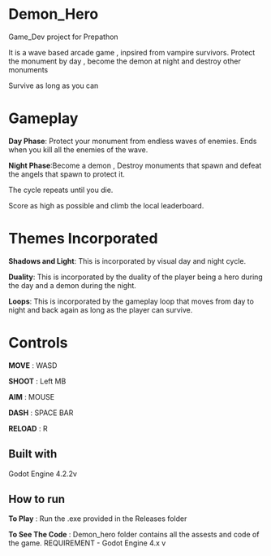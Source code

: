 # Demon_Hero
Game_Dev project for Prepathon

It is a wave based arcade game , inpsired from vampire survivors.
Protect the monument by day , become the demon at night and destroy other monuments

Survive as long as you can

# Gameplay

**Day Phase**: Protect your monument from endless waves of enemies. Ends when you kill all the enemies of the wave.

**Night Phase**:Become a demon , Destroy monuments that spawn and defeat the angels that spawn to protect it.

The cycle repeats until you die.

Score as high as possible and climb the local leaderboard.

# Themes Incorporated

**Shadows and Light**: This is incorporated by visual day and night cycle.

**Duality**: This is incorporated by the duality of the player being a hero during the day and a demon during the night.

**Loops**: This is incorporated by the gameplay loop that moves from day to night and back again as long as the player can survive.


# Controls

**MOVE** : WASD

**SHOOT** : Left MB

**AIM** : MOUSE

**DASH** : SPACE BAR

**RELOAD** : R

## Built with
Godot Engine 4.2.2v

## How to run

**To Play** : Run the .exe provided in the Releases folder

**To See The Code** : Demon_hero folder contains all the assests and code of the game. REQUIREMENT - Godot Engine 4.x v



